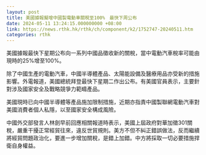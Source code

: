 ```yaml
---
layout: post
title: 美國據報擬增中國製電動車關稅至100%　最快下周公布
date: 2024-05-11 13:24:15.000000000 +08:00
link: https://news.rthk.hk/rthk/ch/component/k2/1752747-20240511.htm
categories: rthk
---
```


美國據報最快下星期公布向一系列中國品徵收新的關稅，當中電動汽車稅率可能由現時的25%增至100%。

除了中國生產的電動汽車，中國半導體產品、太陽能設備及醫療用品亦受新的措施影響。外電報道，美國總統拜登最快下星期二作出公布。有美國官員表示，主要針對涉及國家安全及戰略競爭力範疇產品。

美國現時已向中國半導體等產品施加限制措施，近期亦指責中國製聯網電動汽車對美國消費者個人私隱，以至國家安全構成風險。

中國外交部發言人林劍早前回應相關報道時表示，美國上屆政府對華加徵301關稅，嚴重干擾正常經貿往來，違反世貿規則。美方不但不糾正錯誤做法，反而繼續將經貿問題政治化，要進一步增加關稅，是錯上加錯。中方將採取一切必要措施捍衛自身權益。
